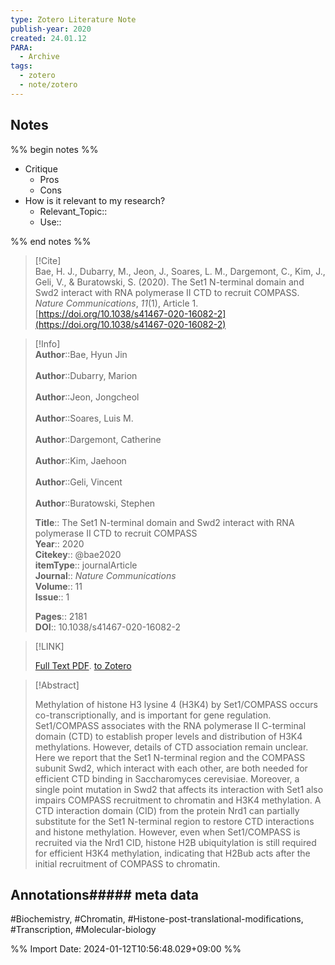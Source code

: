 ```yaml
---
type: Zotero Literature Note
publish-year: 2020 
created: 24.01.12
PARA:
  - Archive
tags:
  - zotero
  - note/zotero
---
```

## Notes
%% begin notes %%
- Critique
	- Pros
	- Cons
- How is it relevant to my research?
	- Relevant_Topic::
	- Use::

%% end notes %%

> [!Cite]  
> Bae, H. J., Dubarry, M., Jeon, J., Soares, L. M., Dargemont, C., Kim, J., Geli, V., & Buratowski, S. (2020). The Set1 N-terminal domain and Swd2 interact with RNA polymerase II CTD to recruit COMPASS. _Nature Communications_, _11_(1), Article 1. [https://doi.org/10.1038/s41467-020-16082-2](https://doi.org/10.1038/s41467-020-16082-2)

>[!Info]  
> **Author**::Bae, Hyun Jin<br>  
> **Author**::Dubarry, Marion<br>  
> **Author**::Jeon, Jongcheol<br>  
> **Author**::Soares, Luis M.<br>  
> **Author**::Dargemont, Catherine<br>  
> **Author**::Kim, Jaehoon<br>  
> **Author**::Geli, Vincent<br>  
> **Author**::Buratowski, Stephen<br>  
>  
> **Title**:: The Set1 N-terminal domain and Swd2 interact with RNA polymerase II CTD to recruit COMPASS  
> **Year**:: 2020  
> **Citekey**:: @bae2020  
>**itemType**:: journalArticle  
>**Journal**:: *Nature Communications*  
>**Volume**:: 11  
>**Issue**:: 1  
>  
>  
>  
> **Pages**:: 2181  
>**DOI**:: 10.1038/s41467-020-16082-2  
>

> [!LINK]  
>  
> [Full Text PDF](file://C:\Users\kill9\Zotero\storage\ACAC64U3\Bae%20등%20-%202020%20-%20The%20Set1%20N-terminal%20domain%20and%20Swd2%20interact%20with%20.pdf).
> [to Zotero](zotero://select/library/items/5H27ARU6)

> [!Abstract]  
>  
> Methylation of histone H3 lysine 4 (H3K4) by Set1/COMPASS occurs co-transcriptionally, and is important for gene regulation. Set1/COMPASS associates with the RNA polymerase II C-terminal domain (CTD) to establish proper levels and distribution of H3K4 methylations. However, details of CTD association remain unclear. Here we report that the Set1 N-terminal region and the COMPASS subunit Swd2, which interact with each other, are both needed for efficient CTD binding in Saccharomyces cerevisiae. Moreover, a single point mutation in Swd2 that affects its interaction with Set1 also impairs COMPASS recruitment to chromatin and H3K4 methylation. A CTD interaction domain (CID) from the protein Nrd1 can partially substitute for the Set1 N-terminal region to restore CTD interactions and histone methylation. However, even when Set1/COMPASS is recruited via the Nrd1 CID, histone H2B ubiquitylation is still required for efficient H3K4 methylation, indicating that H2Bub acts after the initial recruitment of COMPASS to chromatin.  
>



## Annotations##### meta data
#Biochemistry, #Chromatin, #Histone-post-translational-modifications, #Transcription, #Molecular-biology

%% Import Date: 2024-01-12T10:56:48.029+09:00 %%
